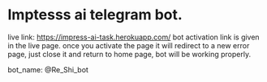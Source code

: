 # Imptesss ai telegram bot.
live link: https://impress-ai-task.herokuapp.com/
bot activation link is given in the live page. once you activate the page it will redirect to a new error page, just close it and return to home page, bot will be working properly.

bot_name: @Re_Shi_bot


